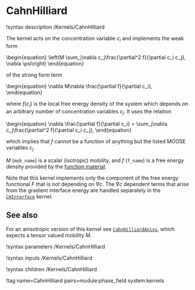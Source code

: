 # CahnHilliard

!syntax description /Kernels/CahnHilliard

The kernel acts on the concentration variable $c_i$ and implements the weak form

\begin{equation}
\left(M \sum_j\nabla c_j\frac{\partial^2 f}{\partial c_i c_j}, \nabla \psi\right)
\end{equation}

of the strong form term

\begin{equation}
\nabla M\nabla \frac{\partial f}{\partial c_i},
\end{equation}

where $f(c_i)$ is the local free energy density of the system which depends on an arbitrary
number of concentration variables $c_j$. It uses the relation

\begin{equation}
\nabla \frac{\partial f}{\partial c_i} = \sum_j\nabla c_j\frac{\partial^2 f}{\partial c_i c_j},
\end{equation}

which implies that $f$ cannot be a function of anything but the listed MOOSE variables $c_j$.

$M$ (`mob_name`) is a scalar (isotropic) mobility, and $f$ (`f_name`) is a free energy density
provided by the [function material](../../introduction/FunctionMaterials).

Note that this kernel implements only the component of the free energy functional $F$ that is
*not* depending on $\nabla c$. The $\nabla c$ dependent terms that arise from the gradient
interface energy are handled separately in the [`CHInterface`](/CHInterface.md) kernel.

## See also

For an anisotropic version of this kernel see [`CahnHilliardAniso`](/CahnHilliardAniso.md),
which expects a tensor valued mobility $M$.

!syntax parameters /Kernels/CahnHilliard

!syntax inputs /Kernels/CahnHilliard

!syntax children /Kernels/CahnHilliard

!tag name=CahnHilliard pairs=module:phase_field system:kernels
